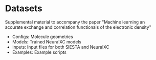 # Datasets

Supplemental material to accompany the paper "Machine learning an accurate exchange and correlation functionals of the electronic density"

 - Configs: Molecule geometries
 - Models: Trained NeuralXC models
 - Inputs: Input files for both SIESTA and NeuralXC
 - Examples: Example scripts

